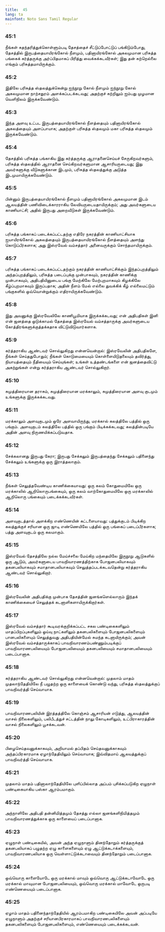 ```yaml
---
title:  45
lang: ta
mainfont: Noto Sans Tamil Regular
---
```


###  45:1

நீங்கள் சுதந்தரித்துக்கொள்ளும்படி தேசத்தைச் சீட்டுப்போட்டுப் பங்கிடும்போது, தேசத்தில் இருபத்தையாயிரங்கோல் நீளமும், பதினாயிரங்கோல் அகலமுமான பரிசுத்த பங்கைக் கர்த்தருக்கு அர்ப்பிதமாகப் பிரித்து வைக்கக்கடவீர்கள்; இது தன் சுற்றெல்லை எங்கும் பரிசுத்தமாயிருக்கும்.

###  45:2

இதிலே பரிசுத்த ஸ்தலத்துக்கென்று ஐந்நூறு கோல் நீளமும் ஐந்நூறு கோல் அகலமுமான நாற்சதுரம் அளக்கப்படக்கடவது; அதற்குச் சுற்றிலும் ஐம்பது முழமான வெளிநிலம் இருக்கவேண்டும்.

###  45:3

இந்த அளவு உட்பட இருபத்தையாயிரங்கோல் நீளத்தையும் பதினாயிரங்கோல் அகலத்தையும் அளப்பாயாக; அதற்குள் பரிசுத்த ஸ்தலமும் மகா பரிசுத்த ஸ்தலமும் இருக்கவேண்டும்.

###  45:4

தேசத்தில் பரிசுத்த பங்காகிய இது கர்த்தருக்கு ஆராதனைசெய்யச் சேருகிறவர்களும், பரிசுத்த ஸ்தலத்தில் ஆராதனை செய்கிறவர்களுமான ஆசாரியருடையது; இது அவர்களுக்கு வீடுகளுக்கான இடமும், பரிசுத்த ஸ்தலத்துக்கு அடுத்த இடமுமாயிருக்கவேண்டும்.

###  45:5

பின்னும் இருபத்தையாயிரங்கோல் நீளமும் பதினாயிரங்கோல் அகலமுமான இடம் ஆலயத்தின் பணிவிடைக்காரராகிய லேவியருடையதாயிருக்கும்; அது அவர்களுடைய காணியாட்சி; அதில் இருபது அறைவீடுகள் இருக்கவேண்டும்.

###  45:6

பரிசுத்த பங்காகப் படைக்கப்பட்டதற்கு எதிரே நகரத்தின் காணியாட்சியாக ஐயாயிரங்கோல் அகலத்தையும் இருபத்தையாயிரங்கோல் நீளத்தையும் அளந்து கொடுப்பீர்களாக; அது இஸ்ரவேல் வம்சத்தார் அனைவருக்கும் சொந்தமாயிருக்கும்.

###  45:7

பரிசுத்த பங்காகப் படைக்கப்பட்டதற்கும் நகரத்தின் காணியாட்சிக்கும் இந்தப்புறத்திலும் அந்தப்புறத்திலும், பரிசுத்த படைப்புக்கு முன்பாகவும், நகரத்தின் காணிக்கு முன்பாகவும், அதிபதியினுடைய பங்கு மேற்கிலே மேற்புறமாகவும் கிழக்கிலே கீழ்ப்புறமாகவும் இருப்பதாக; அதின் நீளம் மேல் எல்லை துவக்கிக் கீழ் எல்லைமட்டும் பங்குகளில் ஒவ்வொன்றுக்கும் எதிராயிருக்கவேண்டும்.

###  45:8

இது அவனுக்கு இஸ்ரவேலிலே காணிபூமியாக இருக்கக்கடவது; என் அதிபதிகள் இனி என் ஜனத்தை ஒடுக்காமல் தேசத்தை இஸ்ரவேல் வம்சத்தாருக்கு அவர்களுடைய கோத்திரங்களுக்குத்தக்கதாக விட்டுவிடுவார்களாக.

###  45:9

கர்த்தராகிய ஆண்டவர் சொல்லுகிறது என்னவென்றால்: இஸ்ரவேலின் அதிபதிகளே, நீங்கள் செய்ததுபோதும்; நீங்கள் கொடுமையையும் கொள்ளையிடுதலையும் தவிர்த்து, நியாயத்தையும் நீதியையும் செய்யுங்கள்; உங்கள் உத்தண்டங்களை என் ஜனத்தைவிட்டு அகற்றுங்கள் என்று கர்த்தராகிய ஆண்டவர் சொல்லுகிறார்.

###  45:10

சுமுத்திரையான தராசும், சுமுத்திரையான மரக்காலும், சுமுத்திரையான அளவு குடமும் உங்களுக்கு இருக்கக்கடவது.

###  45:11

மரக்காலும் அளவுகுடமும் ஒரே அளவாயிருந்து, மரக்கால் கலத்திலே பத்தில் ஒரு பங்கும். அளவுகுடம் கலத்திலே பத்தில் ஒரு பங்கும் பிடிக்கக்கடவது; கலத்தின்படியே அதின் அளவு நிருணயிக்கப்படுவதாக.

###  45:12

சேக்கலானது இருபது கேரா; இருபது சேக்கலும் இருபத்தைந்து சேக்கலும் பதினைந்து சேக்கலும் உங்களுக்கு ஒரு இராத்தலாகும்.

###  45:13

நீங்கள் செலுத்தவேண்டிய காணிக்கையாவது: ஒரு கலம் கோதுமையிலே ஒரு மரக்காலில் ஆறிலொருபங்கையும், ஒரு கலம் வாற்கோதுமையிலே ஒரு மரக்காலில் ஆறிலொரு பங்கையும் படைக்கக்கடவீர்கள்.

###  45:14

அளவுகுடத்தால் அளக்கிற எண்ணெயின் கட்டளையாவது: பத்துக்குடம் பிடிக்கிற கலத்துக்குச் சரியான ஒரு ஜாடி எண்ணெயிலே பத்தில் ஒரு பங்கைப் படைப்பீர்களாக; பத்து அளவுகுடம் ஒரு கலமாகும்.

###  45:15

இஸ்ரவேல் தேசத்திலே நல்ல மேய்ச்சலை மேய்கிற மந்தையிலே இருநூறு ஆடுகளில் ஒரு ஆடும், அவர்களுடைய பாவநிவாரணத்திற்காக போஜனபலியாகவும் தகனபலியாகவும் சமாதானபலியாகவும் செலுத்தப்படக்கடவதென்று கர்த்தராகிய ஆண்டவர் சொல்லுகிறார்.

###  45:16

இஸ்ரவேலின் அதிபதிக்கு முன்பாக தேசத்தின் ஜனங்களெல்லாரும் இந்தக் காணிக்கையைச் செலுத்தக் கடனாளிகளாயிருக்கிறார்கள்.

###  45:17

இஸ்ரவேல் வம்சத்தார் கூடிவரக்குறிக்கப்பட்ட சகல பண்டிகைகளிலும் மாதப்பிறப்புகளிலும் ஓய்வு நாட்களிலும் தகனபலிகளையும் போஜனபலிகளையும் பானபலிகளையும் செலுத்துவது அதிபதியின்மேல் சுமந்த கடனாயிருக்கும்; அவன் இஸ்ரவேல் வம்சத்தாருக்காகப் பாவநிவாரணம்பண்ணும்படிக்குப் பாவநிவாரணபலியையும் போஜனபலியையும் தகனபலியையும் சமாதானபலியையும் படைப்பானாக.

###  45:18

கர்த்தராகிய ஆண்டவர் சொல்லுகிறது என்னவென்றால்: முதலாம் மாதம் முதலாந்தேதியிலே நீ பழுதற்ற ஒரு காளையைக் கொண்டு வந்து, பரிசுத்த ஸ்தலத்துக்குப் பாவநிவர்த்தி செய்வாயாக.

###  45:19

பாவநிவாரணபலியின் இரத்தத்திலே கொஞ்சம் ஆசாரியன் எடுத்து, ஆலயத்தின் வாசல் நிலைகளிலும், பலிபீடத்துச் சட்டத்தின் நாலு கோடிகளிலும், உட்பிராகாரத்தின் வாசல் நிலைகளிலும் பூசக்கடவன்.

###  45:20

பிழைசெய்தவனுக்காகவும், அறியாமல் தப்பிதம் செய்தவனுக்காகவும் அந்தப்பிரகாரமாக ஏழாந்தேதியிலும் செய்வாயாக; இவ்விதமாய் ஆலயத்துக்குப் பாவநிவர்த்தி செய்வாயாக.

###  45:21

முதலாம் மாதம் பதினாலாந்தேதியிலே புளிப்பில்லாத அப்பம் புசிக்கப்படுகிற ஏழுநாள் பண்டிகையாகிய பஸ்கா ஆரம்பமாகும்.

###  45:22

அந்நாளிலே அதிபதி தன்னிமித்தமும் தேசத்து எல்லா ஜனங்களிநிமித்தமும் பாவநிவாரணத்துக்காக ஒரு காளையைப் படைப்பானாக.

###  45:23

ஏழுநாள் பண்டிகையில், அவன் அந்த ஏழுநாளும் தினந்தோறும் கர்த்தருக்குத் தகனபலியாகப் பழுதற்ற ஏழு காளைகளையும் ஏழு ஆட்டுக்கடாக்களையும், பாவநிவாரணபலியாக ஒரு வெள்ளாட்டுக்கடாவையும் தினந்தோறும் படைப்பானாக.

###  45:24

ஒவ்வொரு காளையோடே ஒரு மரக்கால் மாவும் ஒவ்வொரு ஆட்டுக்கடாவோடே ஒரு மரக்கால் மாவுமான போஜனபலியையும், ஒவ்வொரு மரக்கால் மாவோடே ஒருபடி எண்ணெயையும் படைப்பானாக.

###  45:25

ஏழாம் மாதம் பதினைந்தாந்தேதியில் ஆரம்பமாகிற பண்டிகையிலே அவன் அப்படியே ஏழுநாளும் அதற்குச் சரியானபிரகாரமாகப் பாவநிவாரணபலிகளையும் தகனபலிகளையும் போஜனபலிகளையும், எண்ணெயையும் படைக்கக்கடவன்.

